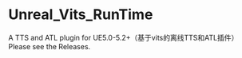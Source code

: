 # Unreal_Vits_RunTime
A TTS and ATL plugin for UE5.0-5.2+（基于vits的离线TTS和ATL插件）
<br>Please see the Releases.

